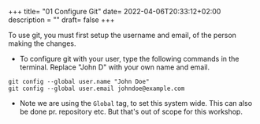 +++
title= "01 Configure Git"
date= 2022-04-06T20:33:12+02:00
description = ""
draft= false
+++

To use git, you must first setup the username and email, of the person making the changes.

- To configure git with your user, type the following commands in the terminal. Replace "John D" with your own name and email.

```
git config --global user.name "John Doe"
git config --global user.email johndoe@example.com
```

- Note we are using the `Global` tag, to set this system wide. This can also be done pr. repository etc. But that's out of scope for this workshop.